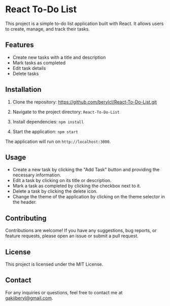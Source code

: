 # React To-Do List

This project is a simple to-do list application built with React. It allows users to create, manage, and track their tasks.

## Features

- Create new tasks with a title and description
- Mark tasks as completed
- Edit task details
- Delete tasks

## Installation

1. Clone the repository: https://github.com/berylcl/React-To-Do-List.git


2. Navigate to the project directory: `React-To-Do-List`


3. Install dependencies: `npm install`


4. Start the application: `npm start`


The application will run on `http://localhost:3000`.

## Usage

- Create a new task by clicking the "Add Task" button and providing the necessary information.
- Edit a task by clicking on its title or description.
- Mark a task as completed by clicking the checkbox next to it.
- Delete a task by clicking the delete icon.
- Change the theme of the application by clicking on the theme selector in the header.

## Contributing

Contributions are welcome! If you have any suggestions, bug reports, or feature requests, please open an issue or submit a pull request.

## License

This project is licensed under the MIT License.

## Contact

For any inquiries or questions, feel free to contact me at gakiiberyl@gmail.com.


